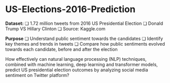 # US-Elections-2016-Prediction

**Dataset:**
❏ 1.72 million tweets from 2016 US Presidential Election
❏ Donald Trump VS Hillary Clinton
❏ Source: Kaggle.com

**Purpose**
❏ Understand public sentiment towards the candidates
❏ Identify key themes and trends in tweets
❏ Compare how public sentiments evolved towards each candidate, before and after the election

How effectively can natural language processing (NLP) techniques, combined with machine learning, deep learning and transformer models, predict US presidential election outcomes by analyzing social media sentiment on Twitter platform?
